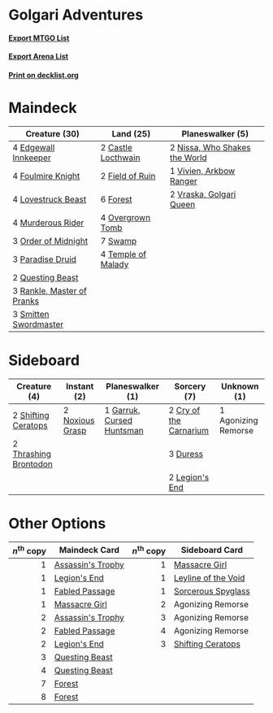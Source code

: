# Golgari Adventures

#### [Export MTGO List](../collection/Golgari%20Adventures/Golgari%20Adventures.txt)
#### [Export Arena List](../collection/Golgari%20Adventures/Golgari%20Adventures_arena.txt)
#### [Print on decklist.org](http://decklist.org/?deckmain=2%09Castle%20Locthwain%0A4%09Edgewall%20Innkeeper%0A2%09Field%20of%20Ruin%0A6%09Forest%0A4%09Foulmire%20Knight%0A4%09Lovestruck%20Beast%0A4%09Murderous%20Rider%0A2%09Nissa,%20Who%20Shakes%20the%20World%0A3%09Order%20of%20Midnight%0A4%09Overgrown%20Tomb%0A3%09Paradise%20Druid%0A2%09Questing%20Beast%0A3%09Rankle,%20Master%20of%20Pranks%0A3%09Smitten%20Swordmaster%0A7%09Swamp%0A4%09Temple%20of%20Malady%0A1%09Vivien,%20Arkbow%20Ranger%0A2%09Vraska,%20Golgari%20Queen&deckside=1%09Agonizing%20Remorse%0A2%09Cry%20of%20the%20Carnarium%0A3%09Duress%0A1%09Garruk,%20Cursed%20Huntsman%0A2%09Legion's%20End%0A2%09Noxious%20Grasp%0A2%09Shifting%20Ceratops%0A2%09Thrashing%20Brontodon)
# Maindeck

|                                            Creature (30)                                            |                                          Land (25)                                          |                                            Planeswalker (5)                                            |
|-----------------------------------------------------------------------------------------------------|---------------------------------------------------------------------------------------------|--------------------------------------------------------------------------------------------------------|
|4 [Edgewall Innkeeper](http://gatherer.wizards.com/Pages/Card/Details.aspx?multiverseid=473113)      |2 [Castle Locthwain](http://gatherer.wizards.com/Pages/Card/Details.aspx?multiverseid=473203)|2 [Nissa, Who Shakes the World](http://gatherer.wizards.com/Pages/Card/Details.aspx?multiverseid=461096)|
|4 [Foulmire Knight](http://gatherer.wizards.com/Pages/Card/Details.aspx?multiverseid=473052)         |2 [Field of Ruin](http://gatherer.wizards.com/Pages/Card/Details.aspx?multiverseid=435415)   |1 [Vivien, Arkbow Ranger](http://gatherer.wizards.com/Pages/Card/Details.aspx?multiverseid=466953)      |
|4 [Lovestruck Beast](http://gatherer.wizards.com/Pages/Card/Details.aspx?multiverseid=473127)        |6 [Forest](http://gatherer.wizards.com/Pages/Card/Details.aspx?multiverseid=439860)          |2 [Vraska, Golgari Queen](http://gatherer.wizards.com/Pages/Card/Details.aspx?multiverseid=452963)      |
|4 [Murderous Rider](http://gatherer.wizards.com/Pages/Card/Details.aspx?multiverseid=473059)         |4 [Overgrown Tomb](http://gatherer.wizards.com/Pages/Card/Details.aspx?multiverseid=405103)  |                                                                                                        |
|3 [Order of Midnight](http://gatherer.wizards.com/Pages/Card/Details.aspx?multiverseid=473061)       |7 [Swamp](http://gatherer.wizards.com/Pages/Card/Details.aspx?multiverseid=439858)           |                                                                                                        |
|3 [Paradise Druid](http://gatherer.wizards.com/Pages/Card/Details.aspx?multiverseid=461098)          |4 [Temple of Malady](http://gatherer.wizards.com/Pages/Card/Details.aspx?multiverseid=380515)|                                                                                                        |
|2 [Questing Beast](http://gatherer.wizards.com/Pages/Card/Details.aspx?multiverseid=473133)          |                                                                                             |                                                                                                        |
|3 [Rankle, Master of Pranks](http://gatherer.wizards.com/Pages/Card/Details.aspx?multiverseid=473063)|                                                                                             |                                                                                                        |
|3 [Smitten Swordmaster](http://gatherer.wizards.com/Pages/Card/Details.aspx?multiverseid=473067)     |                                                                                             |                                                                                                        |


# Sideboard

|                                          Creature (4)                                          |                                       Instant (2)                                        |                                          Planeswalker (1)                                          |                                           Sorcery (7)                                           |    Unknown (1)    |
|------------------------------------------------------------------------------------------------|------------------------------------------------------------------------------------------|----------------------------------------------------------------------------------------------------|-------------------------------------------------------------------------------------------------|-------------------|
|2 [Shifting Ceratops](http://gatherer.wizards.com/Pages/Card/Details.aspx?multiverseid=466948)  |2 [Noxious Grasp](http://gatherer.wizards.com/Pages/Card/Details.aspx?multiverseid=466864)|1 [Garruk, Cursed Huntsman](http://gatherer.wizards.com/Pages/Card/Details.aspx?multiverseid=473153)|2 [Cry of the Carnarium](http://gatherer.wizards.com/Pages/Card/Details.aspx?multiverseid=457214)|1 Agonizing Remorse|
|2 [Thrashing Brontodon](http://gatherer.wizards.com/Pages/Card/Details.aspx?multiverseid=456570)|                                                                                          |                                                                                                    |3 [Duress](http://gatherer.wizards.com/Pages/Card/Details.aspx?multiverseid=14557)               |                   |
|                                                                                                |                                                                                          |                                                                                                    |2 [Legion's End](http://gatherer.wizards.com/Pages/Card/Details.aspx?multiverseid=466860)        |                   |


# Other Options

|*n*<sup>th</sup> copy|                                       Maindeck Card                                        |*n*<sup>th</sup> copy|                                        Sideboard Card                                        |
|--------------------:|--------------------------------------------------------------------------------------------|--------------------:|----------------------------------------------------------------------------------------------|
|                    1|[Assassin's Trophy](http://gatherer.wizards.com/Pages/Card/Details.aspx?multiverseid=452902)|                    1|[Massacre Girl](http://gatherer.wizards.com/Pages/Card/Details.aspx?multiverseid=461026)      |
|                    1|[Legion's End](http://gatherer.wizards.com/Pages/Card/Details.aspx?multiverseid=466860)     |                    1|[Leyline of the Void](http://gatherer.wizards.com/Pages/Card/Details.aspx?multiverseid=107682)|
|                    1|[Fabled Passage](http://gatherer.wizards.com/Pages/Card/Details.aspx?multiverseid=473206)   |                    1|[Sorcerous Spyglass](http://gatherer.wizards.com/Pages/Card/Details.aspx?multiverseid=435407) |
|                    1|[Massacre Girl](http://gatherer.wizards.com/Pages/Card/Details.aspx?multiverseid=461026)    |                    2|Agonizing Remorse                                                                             |
|                    2|[Assassin's Trophy](http://gatherer.wizards.com/Pages/Card/Details.aspx?multiverseid=452902)|                    3|Agonizing Remorse                                                                             |
|                    2|[Fabled Passage](http://gatherer.wizards.com/Pages/Card/Details.aspx?multiverseid=473206)   |                    4|Agonizing Remorse                                                                             |
|                    2|[Legion's End](http://gatherer.wizards.com/Pages/Card/Details.aspx?multiverseid=466860)     |                    3|[Shifting Ceratops](http://gatherer.wizards.com/Pages/Card/Details.aspx?multiverseid=466948)  |
|                    3|[Questing Beast](http://gatherer.wizards.com/Pages/Card/Details.aspx?multiverseid=473133)   |                     |                                                                                              |
|                    4|[Questing Beast](http://gatherer.wizards.com/Pages/Card/Details.aspx?multiverseid=473133)   |                     |                                                                                              |
|                    7|[Forest](http://gatherer.wizards.com/Pages/Card/Details.aspx?multiverseid=439860)           |                     |                                                                                              |
|                    8|[Forest](http://gatherer.wizards.com/Pages/Card/Details.aspx?multiverseid=439860)           |                     |                                                                                              |

